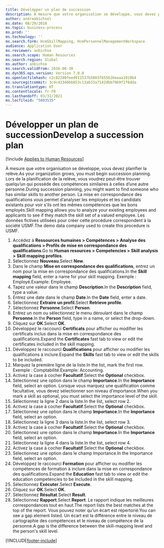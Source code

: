 ```yaml
---
title: Développer un plan de succession
description: À mesure que votre organisation se développe, vous devez planifier la relève.
author: andreabichsel
ms.date: 08/29/2018
ms.topic: business-process
ms.prod: ''
ms.technology: ''
ms.search.form: HcmSkillMapping, HcmPersonnelManagementWorkspace
audience: Application User
ms.reviewer: anbichse
ms.search.scope: Human Resources
ms.search.region: Global
ms.author: anbichse
ms.search.validFrom: 2016-06-30
ms.dyn365.ops.version: Version 7.0.0
ms.openlocfilehash: c2c82280feed911537b5803fb55626eaaa1019b4
ms.sourcegitcommit: 3cdc42346bb653c13ab33a7142dbb7969f1f6dda
ms.translationtype: HT
ms.contentlocale: fr-FR
ms.lasthandoff: 03/31/2021
ms.locfileid: "5803535"
---
```

# <a name="develop-a-succession-plan"></a><span data-ttu-id="929f1-103">Développer un plan de succession</span><span class="sxs-lookup"><span data-stu-id="929f1-103">Develop a succession plan</span></span>

[!include [Applies to Human Resources](../includes/applies-to-hr.md)]

<span data-ttu-id="929f1-104">À mesure que votre organisation se développe, vous devez planifier la relève.</span><span class="sxs-lookup"><span data-stu-id="929f1-104">As your organization grows, you must begin succession planning.</span></span> <span data-ttu-id="929f1-105">Lors de la planification de la relève, vous voudrez peut-être trouver quelqu’un qui possède des compétences similaires à celles d’une autre personne.</span><span class="sxs-lookup"><span data-stu-id="929f1-105">During succession planning, you might want to find someone who has similar skills to another person.</span></span> <span data-ttu-id="929f1-106">La mise en correspondance des qualifications vous permet d’analyser les employés et les candidats existants pour voir s’ils ont les mêmes compétences que les bons employés.</span><span class="sxs-lookup"><span data-stu-id="929f1-106">Skill mapping allows you to analyze your existing employees and applicants to see if they match the skill set of a valued employee.</span></span> <span data-ttu-id="929f1-107">Les données fictives utilisées pour créer cette procédure correspondent à la société USMF.</span><span class="sxs-lookup"><span data-stu-id="929f1-107">The demo data company used to create this procedure is USMF.</span></span>

1. <span data-ttu-id="929f1-108">Accédez à **Ressources humaines > Compétences > Analyse des qualifications > Profils de mise en correspondance des qualifications**.</span><span class="sxs-lookup"><span data-stu-id="929f1-108">Go to **Human resources > Competencies > Skill analysis > Skill mapping profiles**.</span></span>
2. <span data-ttu-id="929f1-109">Sélectionnez **Nouveau**.</span><span class="sxs-lookup"><span data-stu-id="929f1-109">Select **New**.</span></span>
3. <span data-ttu-id="929f1-110">Dans le champ **Mise en correspondance des qualifications**, entrez un nom pour la mise en correspondance des qualifications.</span><span class="sxs-lookup"><span data-stu-id="929f1-110">In the **Skill mapping** field, enter a name for your skill mapping.</span></span> <span data-ttu-id="929f1-111">Exemple : Employé.</span><span class="sxs-lookup"><span data-stu-id="929f1-111">Example: Employee.</span></span>
4. <span data-ttu-id="929f1-112">Tapez une valeur dans le champ **Description**.</span><span class="sxs-lookup"><span data-stu-id="929f1-112">In the **Description** field, type a value.</span></span>
5. <span data-ttu-id="929f1-113">Entrez une date dans le champ **Date**.</span><span class="sxs-lookup"><span data-stu-id="929f1-113">In the **Date** field, enter a date.</span></span>
6. <span data-ttu-id="929f1-114">Sélectionnez **Extraire un profil**.</span><span class="sxs-lookup"><span data-stu-id="929f1-114">Select **Retrieve profile**.</span></span>
7. <span data-ttu-id="929f1-115">Sélectionnez **Personne**.</span><span class="sxs-lookup"><span data-stu-id="929f1-115">Select **Person**.</span></span>
8. <span data-ttu-id="929f1-116">Entrez un nom ou sélectionnez le menu déroulant dans le champ **Personne**.</span><span class="sxs-lookup"><span data-stu-id="929f1-116">In the **Person** field, type in a name, or select the drop-down.</span></span>
9. <span data-ttu-id="929f1-117">Cliquez sur **OK**.</span><span class="sxs-lookup"><span data-stu-id="929f1-117">Select **OK**.</span></span>
10. <span data-ttu-id="929f1-118">Développez le raccourci **Certificats** pour afficher ou modifier les certificats inclus dans la mise en correspondance des qualifications.</span><span class="sxs-lookup"><span data-stu-id="929f1-118">Expand the **Certificates** fast tab to view or edit the certificates included in the skill mapping.</span></span>
11. <span data-ttu-id="929f1-119">Développez le raccourci **Qualifications** pour afficher ou modifier les qualifications à inclure.</span><span class="sxs-lookup"><span data-stu-id="929f1-119">Expand the **Skills** fast tab to view or edit the skills to be included.</span></span>
12. <span data-ttu-id="929f1-120">Marquez la première ligne de la liste.</span><span class="sxs-lookup"><span data-stu-id="929f1-120">In the list, mark the first row.</span></span> <span data-ttu-id="929f1-121">Exemple : Comptabilité.</span><span class="sxs-lookup"><span data-stu-id="929f1-121">Example:  Accounting.</span></span>
13. <span data-ttu-id="929f1-122">Activez la case à cocher **Facultatif**.</span><span class="sxs-lookup"><span data-stu-id="929f1-122">Select the **Optional** checkbox.</span></span>
14. <span data-ttu-id="929f1-123">Sélectionnez une option dans le champ **Importance**.</span><span class="sxs-lookup"><span data-stu-id="929f1-123">In the **Importance** field, select an option.</span></span> <span data-ttu-id="929f1-124">Lorsque vous marquez une qualification comme facultative, vous devez sélectionner son niveau d’importance.</span><span class="sxs-lookup"><span data-stu-id="929f1-124">When you mark a skill as optional, you must select the importance level of the skill.</span></span>  
15. <span data-ttu-id="929f1-125">Sélectionnez la ligne 2 dans la liste.</span><span class="sxs-lookup"><span data-stu-id="929f1-125">In the list, select row 2.</span></span>
16. <span data-ttu-id="929f1-126">Activez la case à cocher **Facultatif**.</span><span class="sxs-lookup"><span data-stu-id="929f1-126">Select the **Optional** checkbox.</span></span>
17. <span data-ttu-id="929f1-127">Sélectionnez une option dans le champ **Importance**.</span><span class="sxs-lookup"><span data-stu-id="929f1-127">In the **Importance** field, select an option.</span></span>
18. <span data-ttu-id="929f1-128">Sélectionnez la ligne 3 dans la liste.</span><span class="sxs-lookup"><span data-stu-id="929f1-128">In the list, select row 3.</span></span>
19. <span data-ttu-id="929f1-129">Activez la case à cocher **Facultatif**.</span><span class="sxs-lookup"><span data-stu-id="929f1-129">Select the **Optional** checkbox.</span></span>
20. <span data-ttu-id="929f1-130">Sélectionnez une option dans le champ **Importance**.</span><span class="sxs-lookup"><span data-stu-id="929f1-130">In the **Importance** field, select an option.</span></span>
21. <span data-ttu-id="929f1-131">Sélectionnez la ligne 4 dans la liste.</span><span class="sxs-lookup"><span data-stu-id="929f1-131">In the list, select row 4.</span></span>
22. <span data-ttu-id="929f1-132">Activez la case à cocher **Facultatif**.</span><span class="sxs-lookup"><span data-stu-id="929f1-132">Select the **Optional** checkbox.</span></span>
23. <span data-ttu-id="929f1-133">Sélectionnez une option dans le champ Importance.</span><span class="sxs-lookup"><span data-stu-id="929f1-133">In the Importance field, select an option.</span></span>
24. <span data-ttu-id="929f1-134">Développez le raccourci **Formation** pour afficher ou modifier les compétences de formation à inclure dans la mise en correspondance des qualifications.</span><span class="sxs-lookup"><span data-stu-id="929f1-134">Expand the **Education** fast tab to view or edit the education competencies to be included in the skill mapping.</span></span>
25. <span data-ttu-id="929f1-135">Sélectionnez **Exécuter**.</span><span class="sxs-lookup"><span data-stu-id="929f1-135">Select **Execute**.</span></span>
26. <span data-ttu-id="929f1-136">Cliquez sur **OK**.</span><span class="sxs-lookup"><span data-stu-id="929f1-136">Select **OK**.</span></span>
27. <span data-ttu-id="929f1-137">Sélectionnez **Résultat**.</span><span class="sxs-lookup"><span data-stu-id="929f1-137">Select **Result**.</span></span>
28. <span data-ttu-id="929f1-138">Sélectionnez **Rapport**.</span><span class="sxs-lookup"><span data-stu-id="929f1-138">Select **Report**.</span></span> <span data-ttu-id="929f1-139">Le rapport indique les meilleures correspondances tout en haut.</span><span class="sxs-lookup"><span data-stu-id="929f1-139">The report lists the best matches at the top of the report.</span></span> <span data-ttu-id="929f1-140">Vous pouvez noter qu’un écart est répertorié.</span><span class="sxs-lookup"><span data-stu-id="929f1-140">You can see a gap element listed.</span></span> <span data-ttu-id="929f1-141">Un écart est la différence entre le niveau de cartographie des compétences et le niveau de compétence de la personne.</span><span class="sxs-lookup"><span data-stu-id="929f1-141">A gap is the difference between the skill-mapping level and the person's skill level.</span></span>  



[!INCLUDE[footer-include](../includes/footer-banner.md)]